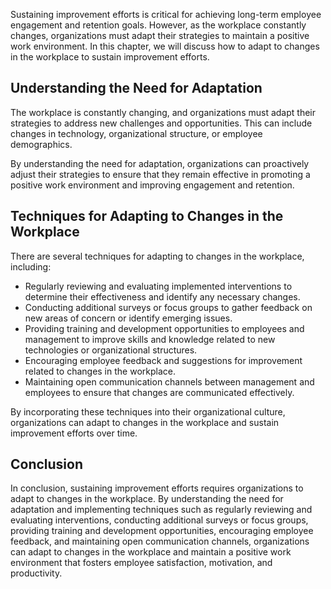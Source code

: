 
Sustaining improvement efforts is critical for achieving long-term employee engagement and retention goals. However, as the workplace constantly changes, organizations must adapt their strategies to maintain a positive work environment. In this chapter, we will discuss how to adapt to changes in the workplace to sustain improvement efforts.

Understanding the Need for Adaptation
-------------------------------------

The workplace is constantly changing, and organizations must adapt their strategies to address new challenges and opportunities. This can include changes in technology, organizational structure, or employee demographics.

By understanding the need for adaptation, organizations can proactively adjust their strategies to ensure that they remain effective in promoting a positive work environment and improving engagement and retention.

Techniques for Adapting to Changes in the Workplace
---------------------------------------------------

There are several techniques for adapting to changes in the workplace, including:

* Regularly reviewing and evaluating implemented interventions to determine their effectiveness and identify any necessary changes.
* Conducting additional surveys or focus groups to gather feedback on new areas of concern or identify emerging issues.
* Providing training and development opportunities to employees and management to improve skills and knowledge related to new technologies or organizational structures.
* Encouraging employee feedback and suggestions for improvement related to changes in the workplace.
* Maintaining open communication channels between management and employees to ensure that changes are communicated effectively.

By incorporating these techniques into their organizational culture, organizations can adapt to changes in the workplace and sustain improvement efforts over time.

Conclusion
----------

In conclusion, sustaining improvement efforts requires organizations to adapt to changes in the workplace. By understanding the need for adaptation and implementing techniques such as regularly reviewing and evaluating interventions, conducting additional surveys or focus groups, providing training and development opportunities, encouraging employee feedback, and maintaining open communication channels, organizations can adapt to changes in the workplace and maintain a positive work environment that fosters employee satisfaction, motivation, and productivity.

